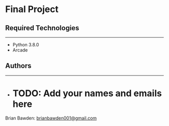 # Final Project

## Required Technologies
---
* Python 3.8.0
* Arcade

## Authors
---
* # TODO: Add your names and emails here
Brian Bawden: brianbawden001@gmail.com